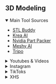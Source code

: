 ## 3D Modeling

<details open>
  <summary> Main Tool Sources</summary>

  - [STL Buddy](https://stlbuddy.com/)
  - [Krea AI](https://www.krea.ai/)
  - [Nvidia Part Packer](https://github.com/NVlabs/PartPacker)
  - [Meshy AI](https://www.meshy.ai/)
  - [Tripo](https://studio.tripo3d.ai/)

</details>

<details>
  <summary> Youtubes & Videos </summary>
</details>

<details>
  <summary> Instagram</summary>

  - [STL Buddy](https://www.instagram.com/reel/DP4bvkGEuxE/)
  - [Part Packer](https://www.instagram.com/reel/DK-8cSWqjCm/)
  - [Meshy AI](https://www.instagram.com/reel/DLpYomjRIv4/)
  - [Tripo](https://www.instagram.com/p/DLEsDsps4DK/)

</details>

<details>
  <summary> TikToks</summary>
</details>

<details>
  <summary> XHS</summary>
</details>